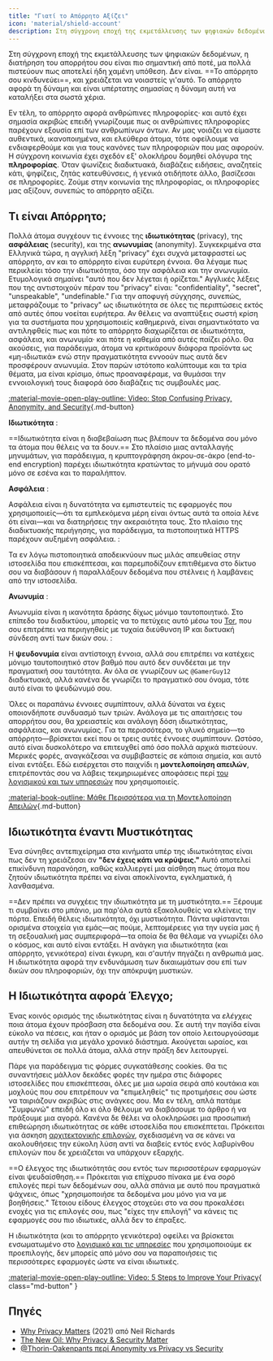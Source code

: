 ```yaml
---
title: "Γιατί το Απόρρητο Αξίζει"
icon: 'material/shield-account'
description: Στη σύγχρονη εποχή της εκμετάλλευσης των ψηφιακών δεδομένων, η διατήρηση του απορρήτου σου είναι πιο σημαντική από ποτέ, μα πολλά πιστεύουν πως αποτελεί ήδη χαμένη υπόθεση. Δεν είναι.
---
```


Στη σύγχρονη εποχή της εκμετάλλευσης των ψηφιακών δεδομένων, η διατήρηση του απορρήτου σου είναι πιο σημαντική από ποτέ, μα πολλά πιστεύουν πως αποτελεί ήδη χαμένη υπόθεση. Δεν είναι. ==Το απόρρητο σου κινδυνεύει==, και χρειάζεται να νοιαστείς γι'αυτό. Το απόρρητο αφορά τη δύναμη και είναι υπέρτατης σημασίας η δύναμη αυτή να καταλήξει στα σωστά χέρια.

Εν τέλη, το απόρρητο αφορά ανθρώπινες πληροφορίες· και αυτό έχει σημασία ακριβώς επειδή γνωρίζουμε πως οι ανθρώπινες πληροφορίες παρέχουν εξουσία επί των ανθρωπίνων όντων. Αν μας νοιάζει να είμαστε αυθεντικά, ικανοποιημένα, και ελεύθερα άτομα, τότε οφείλουμε να ενδιαφερθούμε και για τους κανόνες των πληροφοριών που μας αφορούν. Η σύγχρονη κοινωνία έχει σχεδόν εξ' ολοκλήρου δομηθεί ολόγυρα της **πληροφορίας**. Όταν ψωνίζεις διαδικτυακά, διαβάζεις ειδήσεις, αναζητείς κάτι, ψηφίζεις, ζητάς κατευθύνσεις, ή γενικά οτιδήποτε άλλο, βασίζεσαι σε πληροφορίες. Ζούμε στην κοινωνία της πληροφορίας, οι πληροφορίες μας αξίζουν, συνεπώς το απόρρητο αξίζει.

## Τι είναι Απόρρητο;

Πολλά άτομα συγχέουν τις έννοιες της **ιδιωτικότητας** (privacy), της **ασφάλειας** (security), και της **ανωνυμίας** (anonymity). Συγκεκριμένα στα Ελληνικά τώρα, η αγγλική λέξη "privacy" έχει συχνά μεταφραστεί ως απόρρητο, αν και το απόρρητο είναι ευρύτερη έννοια. Θα λέγαμε πως περικλείει τόσο την ιδιωτικότητα, όσο την ασφάλεια και την ανωνυμία. Ετυμολογικά σημαίνει "αυτό που δεν λέγεται ή ορίζεται." Αγγλικές λέξεις που της αντιστοιχούν πέραν του "privacy" είναι: "confidentiality", "secret", "unspeakable", "undefinable." Για την αποφυγή σύγχησης, συνεπώς, μεταφράζουμε το "privacy" ως ιδιωτικότητα σε όλες τις περιπτώσεις εκτός από αυτές όπου νοείται ευρήτερα. Αν θέλεις να αναπτύξεις σωστή κρίση για τα συστήματα που χρησιμοποιείς καθημερινά, είναι σημαντικότατο να αντιληφθείς πως και πότε το απόρρητο διαχωρίζεται σε ιδιωτικότητα, ασφάλεια, και ανωνυμία· και πότε η καθεμία από αυτές παίζει ρόλο. Θα ακούσεις, για παράδειγμα, άτομα να κριτικάρουν διάφορα προϊόντα ως «μη-ιδιωτικά» ενώ στην πραγματικότητα εννοούν πως αυτά δεν προσφέρουν ανωνυμία. Στον παρών ιστότοπο καλύπτουμε και τα τρία θέματα, μα είναι κρίσιμο, όπως προαναφέραμε, να θυμάσαι την εννοιολογική τους διαφορά όσο διαβάζεις τις συμβουλές μας.

[:material-movie-open-play-outline: Video: Stop Confusing Privacy, Anonymity, and Security](https://www.privacyguides.org/videos/2025/03/14/stop-confusing-privacy-anonymity-and-security ""){.md-button}

<!-- markdownlint-disable-next-line -->
**Ιδιωτικότητα**
:

==Ιδιωτικότητα είναι η διαβεβαίωση πως βλέπουν τα δεδομένα σου μόνο τα άτομα που θέλεις να τα δουν.== Στο πλαίσιο μιας ανταλλαγής μηνυμάτων, για παράδειγμα, η κρυπτογράφηση άκρου-σε-άκρο (end-to-end encryption) παρέχει ιδιωτικότητα κρατώντας το μήνυμά σου ορατό μόνο σε εσένα και το παραλήπτον.

<!-- markdownlint-disable-next-line -->
**Ασφάλεια**
:

Ασφάλεια είναι η δυνατότητα να εμπιστευτείς τις εφαρμογές που χρησιμοποιείς—ότι τα εμπλεκόμενα μέρη είναι όντως αυτά τα οποία λένε ότι είναι—και να διατηρήσεις την ακεραιότητα τους. Στο πλαίσιο της διαδικτυακής περιήγησης, για παράδειγμα, τα πιστοποιητικά HTTPS παρέχουν αυξημένη ασφάλεια.
:

Τα εν λόγω πιστοποιητικά αποδεικνύουν πως μιλάς απευθείας στην ιστοσελίδα που επισκέπτεσαι, και παρεμποδίζουν επιτιθέμενα στο δίκτυο σου να διαβάσουν ή παραλλάξουν δεδομένα που στέλνεις ή λαμβάνεις από την ιστοσελίδα.

<!-- markdownlint-disable-next-line -->
**Ανωνυμία**
:

Ανωνυμία είναι η ικανότητα δράσης δίχως μόνιμο ταυτοποιητικό. Στο επίπεδο του διαδικτύου, μπορείς να το πετύχεις αυτό μέσω του [Tor](../tor.md), που σου επιτρέπει να περιηγηθείς με τυχαία διεύθυνση IP και δικτυακή σύνδεση αντί των δικών σου.
:

Η **ψευδονυμία** είναι αντίστοιχη έννοια, αλλά σου επιτρέπει να κατέχεις μόνιμο ταυτοποιητικό στον βαθμό που αυτό δεν συνδέεται με την πραγματική σου ταυτότητα. Αν όλα σε γνωρίζουν ως `@GamerGuy12` διαδικτυακά, αλλά κανένα δε γνωρίζει το πραγματικό σου όνομα, τότε αυτό είναι το ψευδώνυμό σου.

Όλες οι παραπάνω έννοιες συμπίπτουν, αλλά δύναται να έχεις οποιονδήποτε συνδυασμό των τριών. Ανάλογα με τις απαιτήσεις του απορρήτου σου, θα χρειαστείς και ανάλογη δόση ιδιωτικότητας, ασφάλειας, και ανωνυμίας. Για τα περισσότερα, το γλυκό σημείο—το απόρρητο—βρίσκεται εκεί που οι τρεις αυτές έννοιες συμπίπτουν. Ωστόσο, αυτό είναι δυσκολότερο να επιτευχθεί από όσο πολλά αρχικά πιστεύουν. Μερικές φορές, αναγκάζεσαι να συμβιβαστείς σε κάποια σημεία, και αυτό είναι εντάξει. Εδώ εισέρχεται στο παιχνίδι η **μοντελοποίηση απειλών**, επιτρέποντάς σου να λάβεις τεκμηριωμένες αποφάσεις περί [του λογισμικού και των υπηρεσιών](../tools.md) που χρησιμοποιείς.

[:material-book-outline: Μάθε Περισσότερα για τη Μοντελοποίηση Απειλών](threat-modeling.md ""){.md-button}

## Ιδιωτικότητα έναντι Μυστικότητας

Ένα σύνηθες αντεπιχείρημα στα κινήματα υπέρ της ιδιωτικότητας είναι πως δεν τη χρειάζεσαι αν **"δεν έχεις κάτι να κρύψεις."** Αυτό αποτελεί επικίνδυνη παρανόηση, καθώς καλλιεργεί μια αίσθηση πως άτομα που ζητούν ιδιωτικότητα πρέπει να είναι αποκλίνοντα, εγκληματικά, ή λανθασμένα.

==Δεν πρέπει να συγχέεις την ιδιωτικότητα με τη μυστικότητα.== Ξέρουμε τι συμβαίνει στο μπάνιο, μα παρ'όλα αυτά εξακολουθείς να κλείνεις την πόρτα. Επειδή θέλεις ιδιωτικότητα, όχι μυστικότητα. Πάντα υφίστανται ορισμένα στοιχεία για εμάς—ας πούμε, λεπτομέρειες για την υγεία μας ή τη σεξουαλική μας συμπεριφορά—τα οποία δε θα θέλαμε να γνωρίζει όλο ο κόσμος, και αυτό είναι εντάξει. Η ανάγκη για ιδιωτικότητα (και απόρρητο, γενικότερα) είναι έγκυρη, και σ'αυτήν πηγάζει η ανθρωπιά μας. Η ιδιωτικότητα αφορά την ενδυνάμωση των δικαιωμάτων σου επί των δικών σου πληροφοριών, όχι την απόκρυψη μυστικών.

## Η Ιδιωτικότητα αφορά Έλεγχο;

Ένας κοινός ορισμός της ιδιωτικότητας είναι η δυνατότητα να *ελέγχεις* ποια άτομα έχουν πρόσβαση στα δεδομένα σου. Σε αυτή την παγίδα είναι εύκολο να πέσεις, και ήταν ο ορισμός με βάση τον οποίο λειτουργούσαμε αυτήν τη σελίδα για μεγάλο χρονικό διάστημα. Ακούγεται ωραίος, και απευθύνεται σε πολλά άτομα, αλλά στην πράξη δεν λειτουργεί.

Πάρε για παράδειγμα τις φόρμες συγκατάθεσης cookies. Θα τις συναντήσεις μάλλον δεκάδες φορές την ημέρα στις διάφορες ιστοσελίδες που επισκέπτεσαι, όλες με μια ωραία σειρά από κουτάκια και μοχλούς που σου επιτρέπουν να "επιμεληθείς" τις προτιμήσεις σου ώστε να ταιριάζουν ακριβώς στις ανάγκες σου. Μα εν τέλη, απλά πατάμε "Συμφωνώ" επειδή όλο κι όλο θέλουμε να διαβάσουμε το άρθρο ή να πράξουμε μια αγορά. Κανένα δε θέλει να ολοκληρώσει μια προσωπική επιθεώρηση ιδιωτικότητας σε κάθε ιστοσελίδα που επισκέπτεται. Πρόκειται για άσκηση [αρχιτεκτονικής επιλογών](https://en.wikipedia.org/wiki/Choice_architecture), σχεδιασμένη να σε κάνει να ακολουθήσεις την εύκολη λύση αντί να διαβείς εντός ενός λαβυρίνθου επιλογών που δε χρειάζεται να υπάρχουν εξαρχής.

==Ο έλεγχος της ιδιωτικότητάς σου εντός των περισσοτέρων εφαρμογών είναι ψευδαίσθηση.== Πρόκειται για επίχρυσο πίνακα με ένα σορό επιλογές περί των δεδομένων σου, αλλά σπάνια με αυτό που πραγματικά ψάχνεις, όπως "χρησιμοποιήσε τα δεδομένα μου μόνο για να με βοηθήσεις." Τέτοιου είδους έλεγχος στοχεύει στο να σου προκαλέσει ενοχές για τις επιλογές σου, πως "είχες την επιλογή" να κάνεις τις εφαρμογές σου πιο ιδιωτικές, αλλά δεν το έπραξες.

Η ιδιωτικότητα (και το απόρρητο γενικότερα) οφείλει να βρίσκεται ενσωματωμένο στο [ λογισμικό και τις υπηρεσίες](../tools.md) που χρησιμοποιούμε εκ προεπιλογής, δεν μπορείς από μόνο σου να παραποιήσεις τις περισσότερες εφαρμογές ώστε να είναι ιδιωτικές.

[:material-movie-open-play-outline: Video: 5 Steps to Improve Your Privacy](https://www.privacyguides.org/videos/2025/02/14/5-easy-steps-to-protect-yourself-online){ class="md-button" }

## Πηγές

- [Why Privacy Matters](https://amazon.com/dp/0190939044) (2021) από Neil Richards
- [The New Oil: Why Privacy & Security Matter](https://thenewoil.org/en/guides/prologue/why)
- [@Thorin-Oakenpants περί Anonymity vs Privacy vs Security](https://code.privacyguides.dev/privacyguides/privacytools.io/issues/1760#issuecomment-10452)
